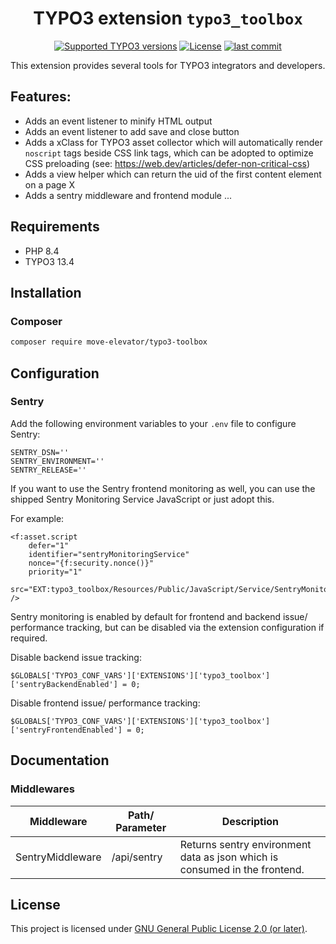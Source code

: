 <div align="center">

# TYPO3 extension `typo3_toolbox`

[![Supported TYPO3 versions](https://badgen.net/badge/TYPO3/13/orange)]()
[![License](https://poser.pugx.org/move-elevator/typo3-toolbox/license)](LICENSE.md)
[![last commit](https://img.shields.io/github/last-commit/move-elevator/typo3-toolbox)](https://github.com/move-elevator/typo3-toolbox/commits)

</div>

This extension provides several tools for TYPO3 integrators and developers.

## Features:
- Adds an event listener to minify HTML output
- Adds an event listener to add save and close button
- Adds a xClass for TYPO3 asset collector which will automatically render `noscript` tags beside CSS link tags, which can be adopted to optimize CSS preloading (see: https://web.dev/articles/defer-non-critical-css)
- Adds a view helper which can return the uid of the first content element on a page X
- Adds a sentry middleware and frontend module ...

## Requirements

- PHP 8.4
- TYPO3 13.4

## Installation

### Composer

``` bash
composer require move-elevator/typo3-toolbox
```

## Configuration

### Sentry

Add the following environment variables to your `.env` file to configure Sentry:

```dotenv
SENTRY_DSN=''
SENTRY_ENVIRONMENT=''
SENTRY_RELEASE=''
```

If you want to use the Sentry frontend monitoring as well, you can use the shipped Sentry Monitoring Service JavaScript or just adopt this.

For example:

```
<f:asset.script
    defer="1"
    identifier="sentryMonitoringService"
    nonce="{f:security.nonce()}"
    priority="1"
    src="EXT:typo3_toolbox/Resources/Public/JavaScript/Service/SentryMonitoringService.min.js"
/>
```

Sentry monitoring is enabled by default for frontend and backend issue/ performance tracking, but can be disabled via the extension configuration if required.

Disable backend issue tracking:

```
$GLOBALS['TYPO3_CONF_VARS']['EXTENSIONS']['typo3_toolbox']['sentryBackendEnabled'] = 0;
```

Disable frontend issue/ performance tracking:

```
$GLOBALS['TYPO3_CONF_VARS']['EXTENSIONS']['typo3_toolbox']['sentryFrontendEnabled'] = 0;
```

## Documentation

### Middlewares

| Middleware            | Path/ Parameter   | Description                                                                |
|-----------------------|-------------------|----------------------------------------------------------------------------|
| SentryMiddleware      | /api/sentry       | Returns sentry environment data as json which is consumed in the frontend. |


## License

This project is licensed
under [GNU General Public License 2.0 (or later)](LICENSE.md).
